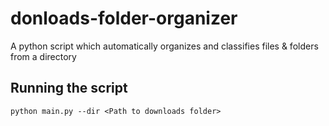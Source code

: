 # donloads-folder-organizer
A python script which automatically organizes and classifies files & folders from a directory

## Running the script
```
python main.py --dir <Path to downloads folder>
```
